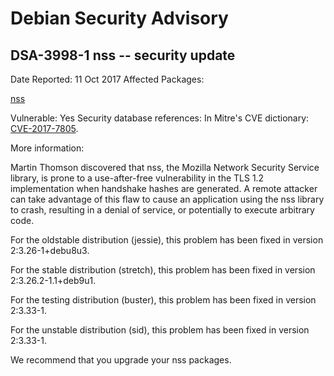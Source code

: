 
Debian Security Advisory
========================


DSA-3998-1 nss -- security update
---------------------------------



Date Reported:
11 Oct 2017
Affected Packages:

[nss](https://packages.debian.org/src:nss)

Vulnerable:
Yes
Security database references:
In Mitre's CVE dictionary: [CVE-2017-7805](https://security-tracker.debian.org/tracker/CVE-2017-7805).  

More information:

Martin Thomson discovered that nss, the Mozilla Network Security Service
library, is prone to a use-after-free vulnerability in the TLS 1.2
implementation when handshake hashes are generated. A remote attacker
can take advantage of this flaw to cause an application using the nss
library to crash, resulting in a denial of service, or potentially to
execute arbitrary code.


For the oldstable distribution (jessie), this problem has been fixed
in version 2:3.26-1+debu8u3.


For the stable distribution (stretch), this problem has been fixed in
version 2:3.26.2-1.1+deb9u1.


For the testing distribution (buster), this problem has been fixed
in version 2:3.33-1.


For the unstable distribution (sid), this problem has been fixed in
version 2:3.33-1.


We recommend that you upgrade your nss packages.





